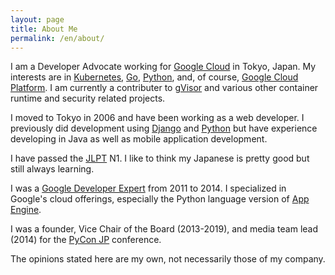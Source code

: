 ```yaml
---
layout: page
title: About Me
permalink: /en/about/
---
```


I am a Developer Advocate working for
[Google Cloud](https://cloud.google.com/) in Tokyo, Japan. My interests are in
[Kubernetes](https://kubernetes.io/), [Go](http://golang.org/), [Python](http://www.python.org/),
and, of course, [Google Cloud Platform](https://cloud.google.com/). I
am currently a contributer to [gVisor](https://gvisor.dev/) and
various other container runtime and security related projects.

I moved to Tokyo in 2006 and have been working as a web developer. I previously
did development using [Django](https://www.djangoproject.com/) and
[Python](https://www.python.org/) but have experience developing in Java as
well as mobile application development.

I have passed the
[JLPT](https://en.wikipedia.org/wiki/Japanese-Language_Proficiency_Test) N1. I
like to think my Japanese is pretty good but still always learning.

I was a [Google Developer Expert](https://developers.google.com/experts/) from
2011 to 2014. I specialized in Google's cloud offerings, especially the Python
language version of [App Engine](https://cloud.google.com/appengine/).

I was a founder, Vice Chair of the Board (2013-2019), and media team lead
(2014) for the [PyCon JP](https://www.pycon.jp/) conference.

The opinions stated here are my own, not necessarily those of my company.
